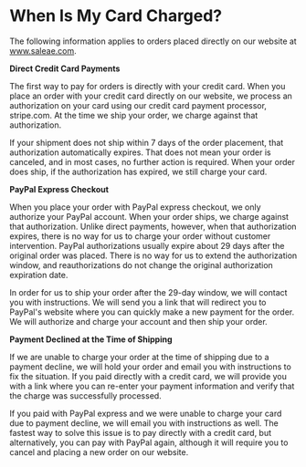 # When Is My Card Charged?

The following information applies to orders placed directly on our website at www.saleae.com.

**Direct Credit Card Payments**

The first way to pay for orders is directly with your credit card. When you place an order with your credit card directly on our website, we process an authorization on your card using our credit card payment processor, stripe.com. At the time we ship your order, we charge against that authorization.

If your shipment does not ship within 7 days of the order placement, that authorization automatically expires. That does not mean your order is canceled, and in most cases, no further action is required. When your order does ship, if the authorization has expired, we still charge your card.

**PayPal Express Checkout**

When you place your order with PayPal express checkout, we only authorize your PayPal account. When your order ships, we charge against that authorization. Unlike direct payments, however, when that authorization expires, there is no way for us to charge your order without customer intervention. PayPal authorizations usually expire about 29 days after the original order was placed. There is no way for us to extend the authorization window, and reauthorizations do not change the original authorization expiration date.

In order for us to ship your order after the 29-day window, we will contact you with instructions. We will send you a link that will redirect you to PayPal's website where you can quickly make a new payment for the order. We will authorize and charge your account and then ship your order.

**Payment Declined at the Time of Shipping**

If we are unable to charge your order at the time of shipping due to a payment decline, we will hold your order and email you with instructions to fix the situation. If you paid directly with a credit card, we will provide you with a link where you can re-enter your payment information and verify that the charge was successfully processed.

If you paid with PayPal express and we were unable to charge your card due to payment decline, we will email you with instructions as well. The fastest way to solve this issue is to pay directly with a credit card, but alternatively, you can pay with PayPal again, although it will require you to cancel and placing a new order on our website.
